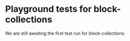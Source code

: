 # Playground tests for block-collections
We are still awaiting the first test run for block-collections.
